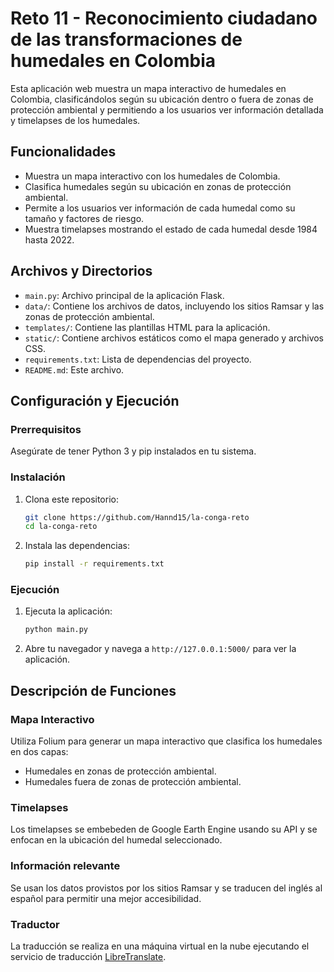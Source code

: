 # Reto 11 - Reconocimiento ciudadano de las transformaciones de humedales en Colombia

Esta aplicación web muestra un mapa interactivo de humedales en Colombia, clasificándolos según su ubicación dentro o fuera de zonas de protección ambiental y permitiendo a los usuarios ver información detallada y timelapses de los humedales.

## Funcionalidades

- Muestra un mapa interactivo con los humedales de Colombia.
- Clasifica humedales según su ubicación en zonas de protección ambiental.
- Permite a los usuarios ver información de cada humedal como su tamaño y factores de riesgo.
- Muestra timelapses mostrando el estado de cada humedal desde 1984 hasta 2022.

## Archivos y Directorios

- `main.py`: Archivo principal de la aplicación Flask.
- `data/`: Contiene los archivos de datos, incluyendo los sitios Ramsar y las zonas de protección ambiental.
- `templates/`: Contiene las plantillas HTML para la aplicación.
- `static/`: Contiene archivos estáticos como el mapa generado y archivos CSS.
- `requirements.txt`: Lista de dependencias del proyecto.
- `README.md`: Este archivo.

## Configuración y Ejecución

### Prerrequisitos

Asegúrate de tener Python 3 y pip instalados en tu sistema.

### Instalación

1. Clona este repositorio:
    ```sh
    git clone https://github.com/Hannd15/la-conga-reto
    cd la-conga-reto
    ```

2. Instala las dependencias:
    ```sh
    pip install -r requirements.txt
    ```

### Ejecución

1. Ejecuta la aplicación:
    ```sh
    python main.py
    ```

2. Abre tu navegador y navega a `http://127.0.0.1:5000/` para ver la aplicación.

## Descripción de Funciones

### Mapa Interactivo

Utiliza Folium para generar un mapa interactivo que clasifica los humedales en dos capas:
- Humedales en zonas de protección ambiental.
- Humedales fuera de zonas de protección ambiental.

### Timelapses

Los timelapses se embebeden de Google Earth Engine usando su API y se enfocan en la ubicación del humedal seleccionado.

### Información relevante

Se usan los datos provistos por los sitios Ramsar y se traducen del inglés al español para permitir una mejor accesibilidad.

### Traductor

La traducción se realiza en una máquina virtual en la nube ejecutando el servicio de traducción [LibreTranslate](https://github.com/LibreTranslate/LibreTranslate).
